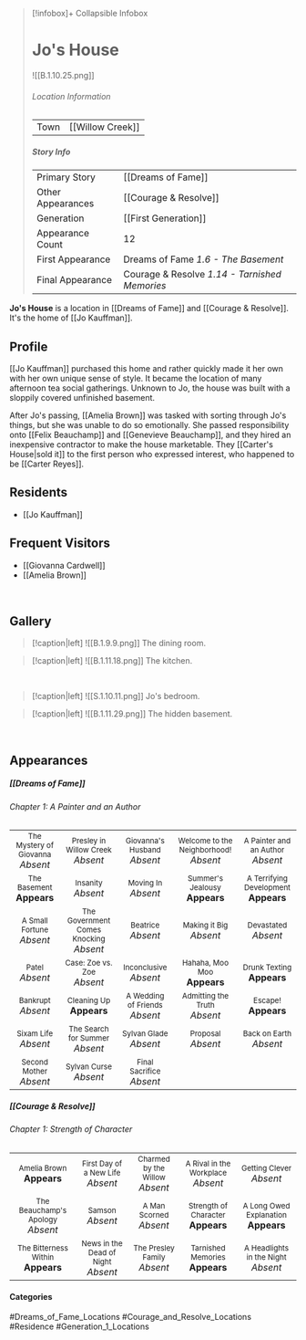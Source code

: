 > [!infobox]+ Collapsible Infobox
> # Jo's House
> ![[B.1.10.25.png]] 
> ###### Location Information
> |  |  | 
> | ---- | ---- | 
> | Town | [[Willow Creek]] | 
> 
> ##### Story Info
> |  |  | 
> | ---- | ---- | 
> | Primary Story | [[Dreams of Fame]] | 
> | Other Appearances | [[Courage & Resolve]] | 
> | Generation | [[First Generation]]|
> | Appearance Count | 12 | 
> | First Appearance | Dreams of Fame *1.6 - The Basement*
> | Final Appearance | Courage & Resolve *1.14 - Tarnished Memories*

**Jo's House**  is a location in [[Dreams of Fame]] and [[Courage & Resolve]]. It's the home of [[Jo Kauffman]].

## Profile
[[Jo Kauffman]] purchased this home and rather quickly made it her own with her own unique sense of style. It became the location of many afternoon tea social gatherings. Unknown to Jo, the house was built with a sloppily covered unfinished basement.

After Jo's passing, [[Amelia Brown]] was tasked with sorting through Jo's things, but she was unable to do so emotionally. She passed responsibility onto [[Felix Beauchamp]] and [[Genevieve Beauchamp]], and they hired an inexpensive contractor to make the house marketable. They [[Carter's House|sold it]] to the first person who expressed interest, who happened to be [[Carter Reyes]].

## Residents
- [[Jo Kauffman]]

## Frequent Visitors
- [[Giovanna Cardwell]]
- [[Amelia Brown]]

<br style="clear:both; margin: 0; padding: 0" />

## Gallery
> [!caption|left]
> ![[B.1.9.9.png]] 
> The dining room.

> [!caption|left]
> ![[B.1.11.18.png]] 
> The kitchen.

<br style="clear:both; margin: 0; padding: 0" />

> [!caption|left]
> ![[S.1.10.11.png]] 
> Jo's bedroom.

> [!caption|left]
> ![[B.1.11.29.png]] 
> The hidden basement.

<br style="clear:both; margin: 0; padding: 0" />

## Appearances
##### [[Dreams of Fame]]
###### Chapter 1: A Painter and an Author
|                                                                       |     |     |     |     |
| --------------------------------------------------------------------- | --- | --- | --- | --- |
| <center><font size=2>The Mystery of Giovanna<br><font size=3>*Absent* | <center><font size=2>Presley in Willow Creek<br><font size=3>*Absent* | <center><font size=2>Giovanna's Husband<br><font size=3>*Absent* | <center><font size=2>Welcome to the Neighborhood!<br><font size=3>*Absent* | <center><font size=2>A Painter and an Author<br><font size=3>*Absent* |
| <center><font size=2>The Basement<br><font size=3>**Appears** | <center><font size=2>Insanity<br><font size=3>*Absent* | <center><font size=2>Moving In<br><font size=3>*Absent* | <center><font size=2>Summer's Jealousy<br><font size=3>**Appears** | <center><font size=2>A Terrifying Development<br><font size=3>**Appears** |
| <center><font size=2>A Small Fortune<br><font size=3>*Absent* | <center><font size=2>The Government Comes Knocking<br><font size=3>*Absent* | <center><font size=2>Beatrice<br><font size=3>*Absent* | <center><font size=2>Making it Big<br><font size=3>*Absent* | <center><font size=2>Devastated<br><font size=3>*Absent* |
| <center><font size=2>Patel<br><font size=3>*Absent* | <center><font size=2>Case: Zoe vs. Zoe<br><font size=3>*Absent* | <center><font size=2>Inconclusive<br><font size=3>*Absent* | <center><font size=2>Hahaha, Moo Moo<br><font size=3>**Appears** | <center><font size=2>Drunk Texting<br><font size=3>**Appears** |
| <center><font size=2>Bankrupt<br><font size=3>*Absent* | <center><font size=2>Cleaning Up<br><font size=3>**Appears** | <center><font size=2>A Wedding of Friends<br><font size=3>*Absent* | <center><font size=2>Admitting the Truth<br><font size=3>*Absent* | <center><font size=2>Escape!<br><font size=3>**Appears** |
| <center><font size=2>Sixam Life<br><font size=3>*Absent* | <center><font size=2>The Search for Summer<br><font size=3>*Absent* | <center><font size=2>Sylvan Glade<br><font size=3>*Absent* | <center><font size=2>Proposal<br><font size=3>*Absent* | <center><font size=2>Back on Earth<br><font size=3>*Absent* |
| <center><font size=2>Second Mother<br><font size=3>*Absent* | <center><font size=2>Sylvan Curse<br><font size=3>*Absent* | <center><font size=2>Final Sacrifice<br><font size=3>*Absent* |  |  |

##### [[Courage & Resolve]]
###### Chapter 1: Strength of Character
| | | | | |
| ------------------------------------------------------------- | -------------------------------------------- | ------------------------------------------ | --------------------------------------------- | ----------------------------------- |
| <center><font size=2>Amelia Brown<br><font size=3>**Appears** |<center><font size=2>First Day of a New Life<br><font size=3>*Absent* | <center><font size=2>Charmed by the Willow<br><font size=3>*Absent* | <center><font size=2>A Rival in the Workplace<br><font size=3>*Absent* | <center><font size=2>Getting Clever<br><font size=3>*Absent*
|<center><font size=2>The Beauchamp's Apology<br><font size=3>*Absent*| <center><font size=2>Samson<br><font size=3>*Absent*  | <center><font size=2>A Man Scorned<br><font size=3>*Absent*  | <center><font size=2>Strength of Character<br><font size=3>**Appears**  |<center><font size=2>A Long Owed Explanation<br><font size=3>**Appears**  |
|<center><font size=2>The Bitterness Within<br><font size=3>**Appears**  | <center><font size=2>News in the Dead of Night<br><font size=3>*Absent* | <center><font size=2>The Presley Family<br><font size=3>*Absent*| <center><font size=2>Tarnished Memories<br><font size=3>**Appears**  | <center><font size=2>A Headlights in the Night<br><font size=3>*Absent* |
#### Categories
#Dreams_of_Fame_Locations #Courage_and_Resolve_Locations #Residence #Generation_1_Locations